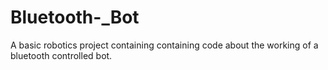 # Bluetooth-_Bot
A basic robotics project containing containing code about the working of a bluetooth controlled bot. 
